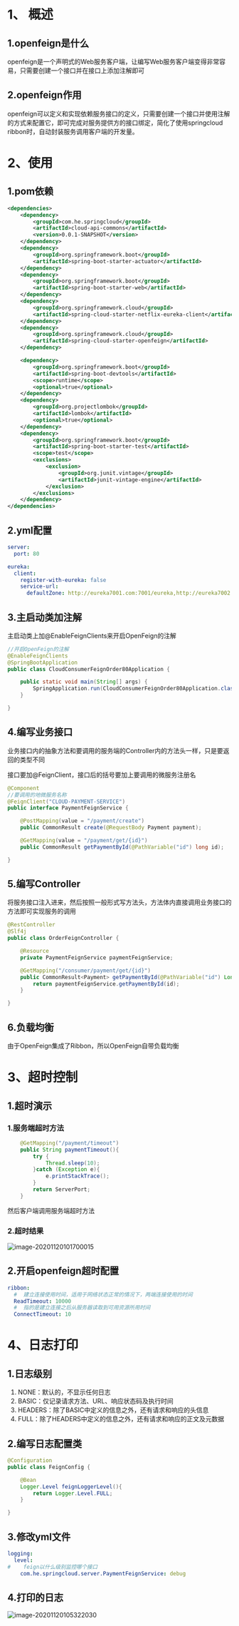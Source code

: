# 1、 概述

## 1.openfeign是什么

openfeign是一个声明式的Web服务客户端，让编写Web服务客户端变得非常容易，只需要创建一个接口并在接口上添加注解即可

## 2.openfeign作用

openfeign可以定义和实现依赖服务接口的定义，只需要创建一个接口并使用注解的方式来配置它，即可完成对服务提供方的接口绑定，简化了使用springcloud ribbon时，自动封装服务调用客户端的开发量。

# 2、使用

## 1.pom依赖

```xml
<dependencies>
    <dependency>
        <groupId>com.he.springcloud</groupId>
        <artifactId>cloud-api-commons</artifactId>
        <version>0.0.1-SNAPSHOT</version>
    </dependency>
    <dependency>
        <groupId>org.springframework.boot</groupId>
        <artifactId>spring-boot-starter-actuator</artifactId>
    </dependency>
    <dependency>
        <groupId>org.springframework.boot</groupId>
        <artifactId>spring-boot-starter-web</artifactId>
    </dependency>
    <dependency>
        <groupId>org.springframework.cloud</groupId>
        <artifactId>spring-cloud-starter-netflix-eureka-client</artifactId>
    </dependency>
    <dependency>
        <groupId>org.springframework.cloud</groupId>
        <artifactId>spring-cloud-starter-openfeign</artifactId>
    </dependency>

    <dependency>
        <groupId>org.springframework.boot</groupId>
        <artifactId>spring-boot-devtools</artifactId>
        <scope>runtime</scope>
        <optional>true</optional>
    </dependency>
    <dependency>
        <groupId>org.projectlombok</groupId>
        <artifactId>lombok</artifactId>
        <optional>true</optional>
    </dependency>
    <dependency>
        <groupId>org.springframework.boot</groupId>
        <artifactId>spring-boot-starter-test</artifactId>
        <scope>test</scope>
        <exclusions>
            <exclusion>
                <groupId>org.junit.vintage</groupId>
                <artifactId>junit-vintage-engine</artifactId>
            </exclusion>
        </exclusions>
    </dependency>
</dependencies>
```

## 2.yml配置

```yml
server:
  port: 80

eureka:
  client:
    register-with-eureka: false
    service-url:
      defaultZone: http://eureka7001.com:7001/eureka,http://eureka7002.com:7002/eureka

```

## 3.主启动类加注解

主启动类上加@EnableFeignClients来开启OpenFeign的注解

```java
//开启OpenFeign的注解
@EnableFeignClients
@SpringBootApplication
public class CloudConsumerFeignOrder80Application {

    public static void main(String[] args) {
        SpringApplication.run(CloudConsumerFeignOrder80Application.class, args);
    }

}

```

## 4.编写业务接口

业务接口内的抽象方法和要调用的服务端的Controller内的方法头一样，只是要返回的类型不同

接口要加@FeignClient，接口后的括号要加上要调用的微服务注册名

```java
@Component
//要调用的地微服务名称
@FeignClient("CLOUD-PAYMENT-SERVICE")
public interface PaymentFeignService {

    @PostMapping(value = "/payment/create")
    public CommonResult create(@RequestBody Payment payment);

    @GetMapping(value = "/payment/get/{id}")
    public CommonResult getPaymentById(@PathVariable("id") long id);

}
```

## 5.编写Controller

将服务接口注入进来，然后按照一般形式写方法头，方法体内直接调用业务接口的方法即可实现服务的调用

```java
@RestController
@Slf4j
public class OrderFeignController {

    @Resource
    private PaymentFeignService paymentFeignService;

    @GetMapping("/consumer/payment/get/{id}")
    public CommonResult<Payment> getPaymentById(@PathVariable("id") Long id){
        return paymentFeignService.getPaymentById(id);
    }

}
```

## 6.负载均衡

由于OpenFeign集成了Ribbon，所以OpenFeign自带负载均衡

# 3、超时控制

## 1.超时演示

### 1.服务端超时方法

```java
    @GetMapping("/payment/timeout")
    public String paymentTimeout(){
        try {
            Thread.sleep(10);
        }catch (Exception e){
            e.printStackTrace();
        }
        return ServerPort;
    }
```

然后客户端调用服务端超时方法

### 2.超时结果

![image-20201120101700015](https://raw.githubusercontent.com/Dungeon-Governor/images/master/img/image-20201120101700015.png)

## 2.开启openfeign超时配置

```yml
ribbon:
  #  建立连接使用时间，适用于网络状态正常的情况下，两端连接使用的时间
  ReadTimeout: 10000
  #  指的是建立连接之后从服务器读取到可用资源所用时间
  ConnectTimeout: 10
```

# 4、日志打印

## 1.日志级别

1. NONE：默认的，不显示任何日志
2. BASIC：仅记录请求方法、URL、响应状态码及执行时间
3. HEADERS：除了BASIC中定义的信息之外，还有请求和响应的头信息
4. FULL：除了HEADERS中定义的信息之外，还有请求和响应的正文及元数据

## 2.编写日志配置类

```java
@Configuration
public class FeignConfig {

    @Bean
    Logger.Level feignLoggerLevel(){
        return Logger.Level.FULL;
    }

}
```

## 3.修改yml文件

```yml
logging:
  level:
#    feign以什么级别监控哪个接口
    com.he.springcloud.server.PaymentFeignService: debug
```

## 4.打印的日志

![image-20201120105322030](https://raw.githubusercontent.com/Dungeon-Governor/images/master/img/image-20201120105322030.png)